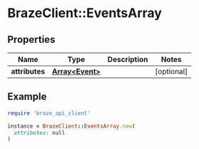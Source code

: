 # BrazeClient::EventsArray

## Properties

| Name | Type | Description | Notes |
| ---- | ---- | ----------- | ----- |
| **attributes** | [**Array&lt;Event&gt;**](Event.md) |  | [optional] |

## Example

```ruby
require 'braze_api_client'

instance = BrazeClient::EventsArray.new(
  attributes: null
)
```

